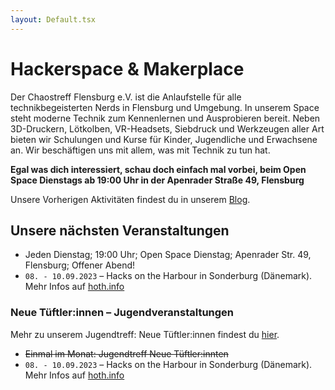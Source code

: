 ```yaml
---
layout: Default.tsx
---
```


# Hackerspace & Makerplace

Der Chaostreff Flensburg e.V. ist die Anlaufstelle für alle technikbegeisterten Nerds in Flensburg und Umgebung. In unserem Space steht moderne Technik zum Kennenlernen und Ausprobieren bereit. Neben 3D-Druckern, Lötkolben, VR-Headsets, Siebdruck und Werkzeugen aller Art bieten wir Schulungen und Kurse für Kinder, Jugendliche und Erwachsene an. Wir beschäftigen uns mit allem, was mit Technik zu tun hat.

**Egal was dich interessiert, schau doch einfach mal vorbei, beim Open Space Dienstags ab 19:00 Uhr in der Apenrader Straße 49, Flensburg**

Unsere Vorherigen Aktivitäten findest du in unserem [Blog](/blog/page/1). 

## Unsere nächsten Veranstaltungen

- Jeden Dienstag; 19:00 Uhr; Open Space Dienstag; Apenrader Str. 49, Flensburg; Offener Abend!
- `08. - 10.09.2023` – Hacks on the Harbour in Sonderburg (Dänemark). Mehr Infos auf [hoth.info](https://hoth.info/de/)

### Neue Tüftler:innen – Jugendveranstaltungen

Mehr zu unserem Jugendtreff: Neue Tüftler:innen findest du [hier](/jugendtreff-neue-tueftler/). 

- ~~Einmal im Monat: Jugendtreff Neue Tüftler:innten~~
- `08. - 10.09.2023` – Hacks on the Harbour in Sonderburg (Dänemark). Mehr Infos auf [hoth.info](https://hoth.info/de/)

